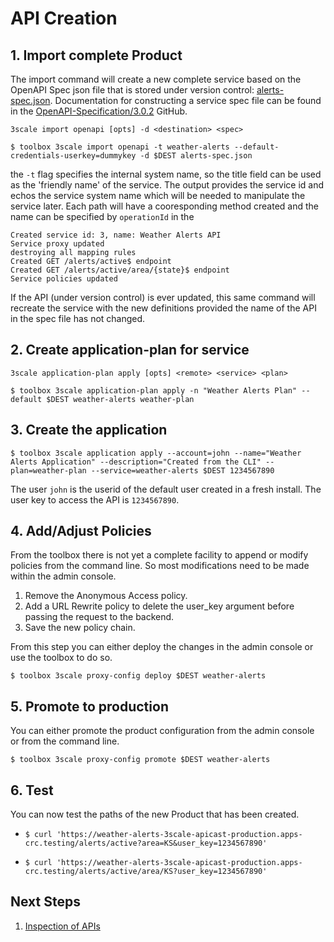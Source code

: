 # API Creation

## 1. Import complete Product

The import command will create a new complete service based on the OpenAPI Spec json file that is stored under version control: [alerts-spec.json](alerts-spec.json). Documentation for constructing a service spec file can be found in the [OpenAPI-Specification/3.0.2](https://github.com/OAI/OpenAPI-Specification/blob/main/versions/3.0.2.md) GitHub.

`3scale import openapi [opts] -d <destination> <spec>`
~~~
$ toolbox 3scale import openapi -t weather-alerts --default-credentials-userkey=dummykey -d $DEST alerts-spec.json
~~~

the `-t` flag specifies the internal system name, so the title field can be used as the 'friendly name' of the service. The output provides the service id and echos the service system name which will be needed to manipulate the service later. Each path will have a cooresponding method created and the name can be specified by `operationId` in the 
~~~
Created service id: 3, name: Weather Alerts API
Service proxy updated
destroying all mapping rules
Created GET /alerts/active$ endpoint
Created GET /alerts/active/area/{state}$ endpoint
Service policies updated
~~~

If the API (under version control) is ever updated, this same command will recreate the service with the new definitions provided the name of the API in the spec file has not changed.

## 2. Create application-plan for service
`3scale application-plan apply [opts] <remote> <service> <plan>`
~~~
$ toolbox 3scale application-plan apply -n "Weather Alerts Plan" --default $DEST weather-alerts weather-plan
~~~	

## 3. Create the application
~~~
$ toolbox 3scale application apply --account=john --name="Weather Alerts Application" --description="Created from the CLI" --plan=weather-plan --service=weather-alerts $DEST 1234567890
~~~

The user `john` is the userid of the default user created in a fresh install. The user key to access the API is `1234567890`.

## 4. Add/Adjust Policies

From the toolbox there is not yet a complete facility to append or modify policies from the command line. So most modifications need to be made within the admin console.

1. Remove the Anonymous Access policy.
1. Add a URL Rewrite policy to delete the user_key argument before passing the request to the backend.
1. Save the new policy chain.

From this step you can either deploy the changes in the admin console or use the toolbox to do so.
~~~
$ toolbox 3scale proxy-config deploy $DEST weather-alerts
~~~

## 5. Promote to production
You can either promote the product configuration from the admin console or from the command line.
~~~
$ toolbox 3scale proxy-config promote $DEST weather-alerts
~~~

## 6. Test
You can now test the paths of the new Product that has been created.

- ~~~
  $ curl 'https://weather-alerts-3scale-apicast-production.apps-crc.testing/alerts/active?area=KS&user_key=1234567890'
  ~~~
- ~~~
  $ curl 'https://weather-alerts-3scale-apicast-production.apps-crc.testing/alerts/active/area/KS?user_key=1234567890'
  ~~~

## Next Steps

1. [Inspection of APIs](inspection.md)

